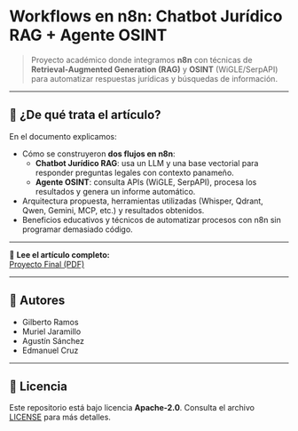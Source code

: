 # Workflows en n8n: Chatbot Jurídico RAG + Agente OSINT

> Proyecto académico donde integramos **n8n** con técnicas de **Retrieval-Augmented Generation (RAG)** y **OSINT** (WiGLE/SerpAPI) para automatizar respuestas jurídicas y búsquedas de información.

---

## 📘 ¿De qué trata el artículo?

En el documento explicamos:

- Cómo se construyeron **dos flujos en n8n**:
  - **Chatbot Jurídico RAG**: usa un LLM y una base vectorial para responder preguntas legales con contexto panameño.
  - **Agente OSINT**: consulta APIs (WiGLE, SerpAPI), procesa los resultados y genera un informe automático.
- Arquitectura propuesta, herramientas utilizadas (Whisper, Qdrant, Qwen, Gemini, MCP, etc.) y resultados obtenidos.
- Beneficios educativos y técnicos de automatizar procesos con n8n sin programar demasiado código.

---

📄 **Lee el artículo completo:**  
[Proyecto Final (PDF)](https://github.com/cpu-16/workflows_n8n/blob/main/CONGRESO.pdf)

---

## 👥 Autores

- Gilberto Ramos  
- Muriel Jaramillo  
- Agustín Sánchez
- Edmanuel Cruz

---

## 📝 Licencia

Este repositorio está bajo licencia **Apache-2.0**. Consulta el archivo [LICENSE](./LICENSE) para más detalles.
